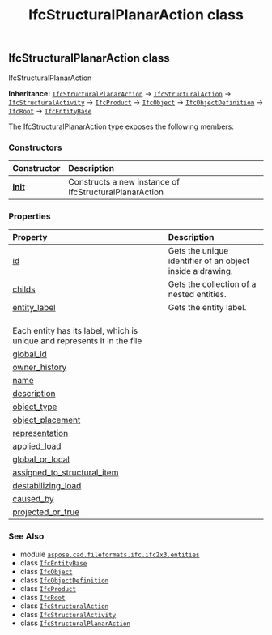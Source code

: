﻿---
title: IfcStructuralPlanarAction class
second_title: Aspose.CAD for Python via .NET API References
description: 
type: docs
weight: 5560
url: /python-net/aspose.cad.fileformats.ifc.ifc2x3.entities/ifcstructuralplanaraction/
is_root: false
---

## IfcStructuralPlanarAction class

IfcStructuralPlanarAction



**Inheritance:** [`IfcStructuralPlanarAction`](/cad/python-net/aspose.cad.fileformats.ifc.ifc2x3.entities/ifcstructuralplanaraction) → 
[`IfcStructuralAction`](/cad/python-net/aspose.cad.fileformats.ifc.ifc2x3.entities/ifcstructuralaction) → 
[`IfcStructuralActivity`](/cad/python-net/aspose.cad.fileformats.ifc.ifc2x3.entities/ifcstructuralactivity) → 
[`IfcProduct`](/cad/python-net/aspose.cad.fileformats.ifc.ifc2x3.entities/ifcproduct) → 
[`IfcObject`](/cad/python-net/aspose.cad.fileformats.ifc.ifc2x3.entities/ifcobject) → 
[`IfcObjectDefinition`](/cad/python-net/aspose.cad.fileformats.ifc.ifc2x3.entities/ifcobjectdefinition) → 
[`IfcRoot`](/cad/python-net/aspose.cad.fileformats.ifc.ifc2x3.entities/ifcroot) → 
[`IfcEntityBase`](/cad/python-net/aspose.cad.fileformats.ifc/ifcentitybase)



The IfcStructuralPlanarAction type exposes the following members:

### Constructors
| Constructor | Description |
| :- | :- |
| [__init__](/cad/python-net/aspose.cad.fileformats.ifc.ifc2x3.entities/ifcstructuralplanaraction/__init__/#) | Constructs a new instance of IfcStructuralPlanarAction |


### Properties
| Property | Description |
| :- | :- |
| [id](/cad/python-net/aspose.cad.fileformats.ifc.ifc2x3.entities/ifcstructuralplanaraction/id) | Gets the unique identifier of an object inside a drawing. |
| [childs](/cad/python-net/aspose.cad.fileformats.ifc.ifc2x3.entities/ifcstructuralplanaraction/childs) | Gets the collection of a nested entities. |
| [entity_label](/cad/python-net/aspose.cad.fileformats.ifc.ifc2x3.entities/ifcstructuralplanaraction/entity_label) | Gets the entity label.<br/>Each entity has its label, which is unique and represents it in the file |
| [global_id](/cad/python-net/aspose.cad.fileformats.ifc.ifc2x3.entities/ifcstructuralplanaraction/global_id) |  |
| [owner_history](/cad/python-net/aspose.cad.fileformats.ifc.ifc2x3.entities/ifcstructuralplanaraction/owner_history) |  |
| [name](/cad/python-net/aspose.cad.fileformats.ifc.ifc2x3.entities/ifcstructuralplanaraction/name) |  |
| [description](/cad/python-net/aspose.cad.fileformats.ifc.ifc2x3.entities/ifcstructuralplanaraction/description) |  |
| [object_type](/cad/python-net/aspose.cad.fileformats.ifc.ifc2x3.entities/ifcstructuralplanaraction/object_type) |  |
| [object_placement](/cad/python-net/aspose.cad.fileformats.ifc.ifc2x3.entities/ifcstructuralplanaraction/object_placement) |  |
| [representation](/cad/python-net/aspose.cad.fileformats.ifc.ifc2x3.entities/ifcstructuralplanaraction/representation) |  |
| [applied_load](/cad/python-net/aspose.cad.fileformats.ifc.ifc2x3.entities/ifcstructuralplanaraction/applied_load) |  |
| [global_or_local](/cad/python-net/aspose.cad.fileformats.ifc.ifc2x3.entities/ifcstructuralplanaraction/global_or_local) |  |
| [assigned_to_structural_item](/cad/python-net/aspose.cad.fileformats.ifc.ifc2x3.entities/ifcstructuralplanaraction/assigned_to_structural_item) |  |
| [destabilizing_load](/cad/python-net/aspose.cad.fileformats.ifc.ifc2x3.entities/ifcstructuralplanaraction/destabilizing_load) |  |
| [caused_by](/cad/python-net/aspose.cad.fileformats.ifc.ifc2x3.entities/ifcstructuralplanaraction/caused_by) |  |
| [projected_or_true](/cad/python-net/aspose.cad.fileformats.ifc.ifc2x3.entities/ifcstructuralplanaraction/projected_or_true) |  |



### See Also
* module [`aspose.cad.fileformats.ifc.ifc2x3.entities`](..)
* class [`IfcEntityBase`](/cad/python-net/aspose.cad.fileformats.ifc/ifcentitybase)
* class [`IfcObject`](/cad/python-net/aspose.cad.fileformats.ifc.ifc2x3.entities/ifcobject)
* class [`IfcObjectDefinition`](/cad/python-net/aspose.cad.fileformats.ifc.ifc2x3.entities/ifcobjectdefinition)
* class [`IfcProduct`](/cad/python-net/aspose.cad.fileformats.ifc.ifc2x3.entities/ifcproduct)
* class [`IfcRoot`](/cad/python-net/aspose.cad.fileformats.ifc.ifc2x3.entities/ifcroot)
* class [`IfcStructuralAction`](/cad/python-net/aspose.cad.fileformats.ifc.ifc2x3.entities/ifcstructuralaction)
* class [`IfcStructuralActivity`](/cad/python-net/aspose.cad.fileformats.ifc.ifc2x3.entities/ifcstructuralactivity)
* class [`IfcStructuralPlanarAction`](/cad/python-net/aspose.cad.fileformats.ifc.ifc2x3.entities/ifcstructuralplanaraction)
